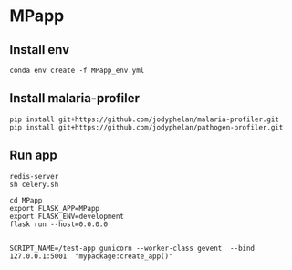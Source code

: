 # MPapp

## Install env
```
conda env create -f MPapp_env.yml
```

## Install malaria-profiler
```
pip install git+https://github.com/jodyphelan/malaria-profiler.git
pip install git+https://github.com/jodyphelan/pathogen-profiler.git
```

## Run app
```
redis-server
sh celery.sh

cd MPapp
export FLASK_APP=MPapp
export FLASK_ENV=development
flask run --host=0.0.0.0


SCRIPT_NAME=/test-app gunicorn --worker-class gevent  --bind 127.0.0.1:5001  "mypackage:create_app()"
```